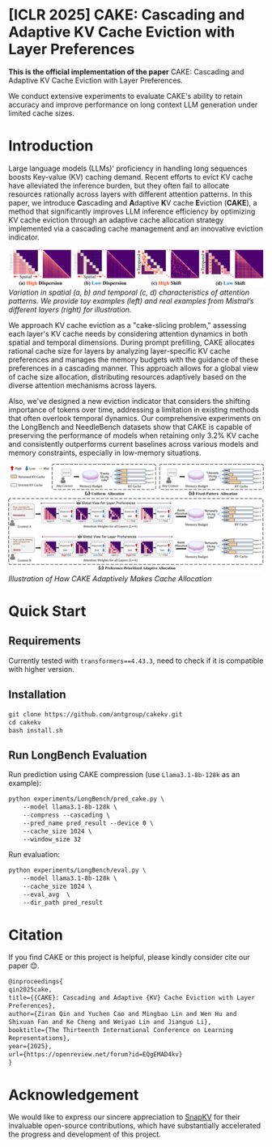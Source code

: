 # [ICLR 2025] CAKE: Cascading and Adaptive KV Cache Eviction with Layer Preferences

**This is the official implementation of the paper** CAKE: Cascading and Adaptive KV Cache Eviction with Layer Preferences.

We conduct extensive experiments to evaluate CAKE's ability to retain accuracy and improve performance on long context LLM generation under limited cache sizes.

# Introduction

Large language models (LLMs)' proficiency in handling long sequences boosts Key-value (KV) caching demand. Recent efforts to evict KV cache have alleviated the inference burden, but they often fail to allocate resources rationally across layers with different attention patterns. In this paper, we introduce **C**ascading and **A**daptive **K**V cache **E**viction (**CAKE**), a method that significantly improves LLM inference efficiency by optimizing KV cache eviction through an adaptive cache allocation strategy implemented via a cascading cache management and an innovative eviction indicator.

![Attention Score Pattern](images/pattern.svg)
*Variation in spatial (a, b) and temporal (c, d) characteristics of attention patterns. We
provide toy examples (left) and real examples from Mistral’s different layers (right) for illustration.* 

We approach KV cache eviction as a "cake-slicing problem," assessing each layer's KV cache needs by considering attention dynamics in both spatial and temporal dimensions. During prompt prefilling, CAKE allocates rational cache size for layers by analyzing layer-specific KV cache preferences and manages the memory budgets with the guidance of these preferences in a cascading manner. This approach allows for a global view of cache size allocation, distributing resources adaptively based on the diverse attention mechanisms across layers.

Also, we've designed a new eviction indicator that considers the shifting importance of tokens over time, addressing a limitation in existing methods that often overlook temporal dynamics. Our comprehensive experiments on the LongBench and NeedleBench datasets show that CAKE is capable of preserving the performance of models when retaining only 3.2% KV cache and consistently outperforms current baselines across various models and memory constraints, especially in low-memory situations.

![CAKE Illustration](images/cake_illustration.svg)
*Illustration of How CAKE Adaptively Makes Cache Allocation* 

<!-- # News -->

# Quick Start

## Requirements

Currently tested with `transformers==4.43.3`, need to check if it is compatible with higher version.

## Installation

```
git clone https://github.com/antgroup/cakekv.git
cd cakekv
bash install.sh
```

## Run LongBench Evaluation


Run prediction using CAKE compression (use `Llama3.1-8b-128k` as an example):
```
python experiments/LongBench/pred_cake.py \
    --model llama3.1-8b-128k \
    --compress --cascading \
    --pred_name pred_result --device 0 \ 
    --cache_size 1024 \
    --window_size 32
```

Run evaluation:
```
python experiments/LongBench/eval.py \
    --model llama3.1-8b-128k \
    --cache_size 1024 \
    --eval_avg  \
    --dir_path pred_result
```

# Citation

If you find CAKE or this project is helpful, please kindly consider cite our paper 😊.

```
@inproceedings{
qin2025cake,
title={{CAKE}: Cascading and Adaptive {KV} Cache Eviction with Layer Preferences},
author={Ziran Qin and Yuchen Cao and Mingbao Lin and Wen Hu and Shixuan Fan and Ke Cheng and Weiyao Lin and Jianguo Li},
booktitle={The Thirteenth International Conference on Learning Representations},
year={2025},
url={https://openreview.net/forum?id=EQgEMAD4kv}
}
```

# Acknowledgement
We would like to express our sincere appreciation to [SnapKV](https://github.com/FasterDecoding/SnapKV) for their invaluable open-source contributions, which have substantially accelerated the progress and development of this project.